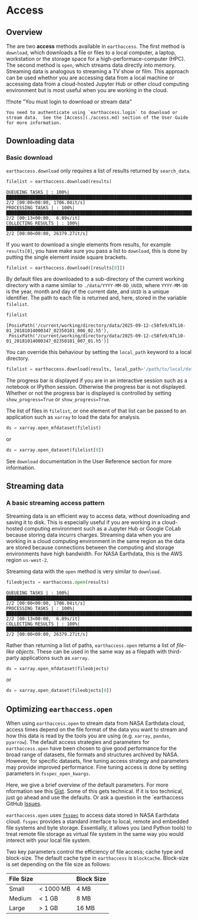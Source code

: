 # Access

## Overview

The are two **access** methods available in `earthaccess`.  The first method is `download`, which downloads a file or files to a local computer, a laptop, workstation or the storage space for a high-performace-computer (HPC).  The second method is `open`, which streams data directly into memory.  Streaming data is analogous to streaming a TV show or film.  This approach can be used whethor you are accessing data from a local machine or accessing data from a cloud-hosted Jupyter Hub or other cloud computing environment but is most useful when you are working in the cloud.

!!!note "You must login to download or stream data"

    You need to authenticate using `earthaccess.login` to download or stream data.  See the [Access](./access.md) section of the User Guide for more information.

## Downloading data

### Basic download

`earthaccess.download` only requires a list of results returned by `search_data`.

```python
filelist = earthaccess.download(results)
```
```
QUEUEING TASKS | : 100%|█████████████████████████████████████████████████████████████████████████████████████████████████| 2/2 [00:00<00:00, 1706.04it/s]
PROCESSING TASKS | : 100%|█████████████████████████████████████████████████████████████████████████████████████████████████| 2/2 [00:13<00:00,  6.89s/it]
COLLECTING RESULTS | : 100%|████████████████████████████████████████████████████████████████████████████████████████████| 2/2 [00:00<00:00, 26379.27it/s]
```

If you want to download a single elements from results, for example `results[0]`, you have make sure you pass a list to `download`, this is done by putting the single element inside square brackets.

```python
filelist = earthaccess.download([results[0]])
```

By default files are downloaded to a sub-directory of the current working directory with a name similar to `./data/YYYY-MM-DD_UUID`, where `YYYY-MM-DD` is the year, month and day of the current date, and `UUID` is a unique identifier.  The path to each file is returned and, here, stored in the variable `filelist`.

```python
filelist
```

```
[PosixPath('/current/working/directory/data/2025-09-12-c58fe9/ATL10-01_20181014000347_02350101_006_02.h5'),
 PosixPath('/current/working/directory/data/2025-09-12-c58fe9/ATL10-01_20181014000347_02350101_007_01.h5')]
```

You can override this behaviour by setting the `local_path` keyword to a local directory.

```python
filelist = earthaccess.download(results, local_path='/path/to/local/data/directory/')
```

The progress bar is displayed if you are in an interactive session such as a notebook or IPython session.  Otherwise the progress bar is not displayed.  Whether or not the progress bar is displayed is controlled by setting `show_progress=True` or `show_progress=True`.

The list of files in `filelist`, or one element of that list can be passed to an application such as `xarray` to load the data for analysis.

```python
ds = xarray.open_mfdataset(filelist)
```

or

```python
ds = xarray.open_dataset(filelist[0])
```

See `download` documentation in the User Reference section for more information.


## Streaming data

### A basic streaming access pattern

Streaming data is an efficient way to access data, without downloading and saving it to disk.  This is especially useful if you are working in a cloud-hosted computing environment such as a Jupyter Hub or Google CoLab because storing data incurrs charges.  Streaming data when you are working in a cloud computing environment in the same region as the data are stored because connections between the computing and storage environments have high bandwidth.  For NASA Earthdata, this is the AWS region `us-west-2`.

Streaming data with the `open` method is very similar to `download`.

```python
fileobjects = earthaccess.open(results)
```
```
QUEUEING TASKS | : 100%|█████████████████████████████████████████████████████████████████████████████████████████████████| 2/2 [00:00<00:00, 1706.04it/s]
PROCESSING TASKS | : 100%|█████████████████████████████████████████████████████████████████████████████████████████████████| 2/2 [00:13<00:00,  6.89s/it]
COLLECTING RESULTS | : 100%|████████████████████████████████████████████████████████████████████████████████████████████| 2/2 [00:00<00:00, 26379.27it/s]
```

Rather than returning a list of paths, `earthaccess.open` returns a list of _file-like objects_.  These can be used in the same way as a filepath with third-party applications such as `xarray`.

```python
ds = xarray.open_mfdataset(fileobjects)
```

or

```python
ds = xarray.open_dataset(fileobjects[0])
```


## Optimizing `earthaccess.open`

When using `earthaccess.open` to stream data from NASA Earthdata cloud, access times depend on the file format of the data you want to stream and how this data is read by the tools you are using (e.g. `xarray`, `pandas`, `pyarrow`).  The default access strategies and parameters for `earthaccess.open` have been chosen to give good performance for the broad range of datasets, file formats and structures archived by NASA.  However, for specific datasets, fine tuning access strategy and parameters may provide improved performance.  Fine tuning access is done by setting parameters in `fsspec_open_kwargs`.

Here, we give a brief overview of the default parameters.  For more nformation see this [Gist](https://gist.github.com/betolink/94aef93ad09f80b09132b8a009561049).  Some of this gets technical.  If it is too technical, just go ahead and use the defaults.  Or ask a question in the `earthaccess GitHub [Issues](https://github.com/nsidc/earthaccess/issues). 

`earthaccess.open` uses [`fsspec`](https://filesystem-spec.readthedocs.io/en/latest/) to access data stored in NASA Earthdata cloud.  `fsspec` provides a standard interface to local, remote and embedded file systems and byte storage.  Essentially, it allows you (and Python tools) to treat remote file storage as virtual file system in the same way you would interect with your local file system.

Two key parameters control the efficiency of file access; cache type and block-size.  The default cache type in `earthaccess` is `blockcache`.  Block-size is set depending on the file size as follows:

| File Size |  | Block Size |
|---------|--|----------|
| Small | < 1000 MB | 4 MB |
| Medium | < 1 GB | 8 MB |
| Large | > 1 GB | 16 MB |
